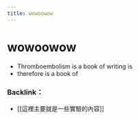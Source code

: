 ```yaml
---
title: wowoowow
---
```

# wowoowow

- Thromboembolism is a book of writing is
- therefore is a book of

### Backlink：

- [[這裡主要就是一些實驗的內容]]
